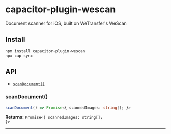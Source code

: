 # capacitor-plugin-wescan

Document scanner for iOS, built on WeTransfer's WeScan

## Install

```bash
npm install capacitor-plugin-wescan
npx cap sync
```

## API

<docgen-index>

* [`scanDocument()`](#scandocument)

</docgen-index>

<docgen-api>
<!--Update the source file JSDoc comments and rerun docgen to update the docs below-->

### scanDocument()

```typescript
scanDocument() => Promise<{ scannedImages: string[]; }>
```

**Returns:** <code>Promise&lt;{ scannedImages: string[]; }&gt;</code>

--------------------

</docgen-api>
